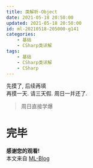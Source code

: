 ```yaml
---
title: 类解析-Object
date: 2021-05-18 20:50:00
updated: 2021-05-18 20:50:00
id: ml-20210518-205000-g141
categories:
	- 基础
	- CSharp类详解
tags: 
	- 基础
	- CSharp类详解
	- CSharp
---
```



先摸了, 后续再填  
再摸一天.
请三天假.
周日一并还了.

> 周日直接学爆

<!--more-->



# 完毕

**感谢您的观看!**  
本文来自 [ML-Blog][ML-Blog_Link]

<!-- 图片 -->

<!-- 链接 -->

<!-- 水印 -->
[ML-Blog_Link]:https://userminghaoli.github.io/ "我的博客"

